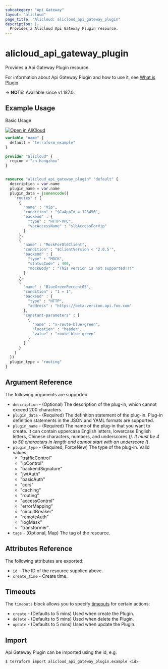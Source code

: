 ```yaml
---
subcategory: "Api Gateway"
layout: "alicloud"
page_title: "Alicloud: alicloud_api_gateway_plugin"
description: |-
  Provides a Alicloud Api Gateway Plugin resource.
---
```


# alicloud_api_gateway_plugin

Provides a Api Gateway Plugin resource. 

For information about Api Gateway Plugin and how to use it, see [What is Plugin](https://www.alibabacloud.com/help/en/api-gateway/developer-reference/api-cloudapi-2016-07-14-createplugin).

-> **NOTE:** Available since v1.187.0.

## Example Usage

Basic Usage

<div style="display: block;margin-bottom: 40px;"><div class="oics-button" style="float: right;position: absolute;margin-bottom: 10px;">
  <a href="https://api.aliyun.com/api-tools/terraform?resource=alicloud_api_gateway_plugin&exampleId=0459c282-24f0-8aa1-1585-b60a576f4cbc7a5bd10e&activeTab=example&spm=docs.r.api_gateway_plugin.0.0459c28224&intl_lang=EN_US" target="_blank">
    <img alt="Open in AliCloud" src="https://img.alicdn.com/imgextra/i1/O1CN01hjjqXv1uYUlY56FyX_!!6000000006049-55-tps-254-36.svg" style="max-height: 44px; max-width: 100%;">
  </a>
</div></div>

```terraform
variable "name" {
  default = "terraform_example"
}

provider "alicloud" {
  region = "cn-hangzhou"
}


resource "alicloud_api_gateway_plugin" "default" {
  description = var.name
  plugin_name = var.name
  plugin_data = jsonencode({
    "routes" : [
      {
        "name" : "Vip",
        "condition" : "$CaAppId = 123456",
        "backend" : {
          "type" : "HTTP-VPC",
          "vpcAccessName" : "slbAccessForVip"
        }
      },
      {
        "name" : "MockForOldClient",
        "condition" : "$ClientVersion < '2.0.5'",
        "backend" : {
          "type" : "MOCK",
          "statusCode" : 400,
          "mockBody" : "This version is not supported!!!"
        }
      },
      {
        "name" : "BlueGreenPercent05",
        "condition" : "1 = 1",
        "backend" : {
          "type" : "HTTP",
          "address" : "https://beta-version.api.foo.com"
        },
        "constant-parameters" : [
          {
            "name" : "x-route-blue-green",
            "location" : "header",
            "value" : "route-blue-green"
          }
        ]
      }
    ]
  })
  plugin_type = "routing"
}
```

## Argument Reference

The following arguments are supported:
* `description` - (Optional) The description of the plug-in, which cannot exceed 200 characters.
* `plugin_data` - (Required) The definition statement of the plug-in. Plug-in definition statements in the JSON and YAML formats are supported.
* `plugin_name` - (Required) The name of the plug-in that you want to create. It can contain uppercase English letters, lowercase English letters, Chinese characters, numbers, and underscores (_). It must be 4 to 50 characters in length and cannot start with an underscore (_).
* `plugin_type` - (Required, ForceNew) The type of the plug-in. Valid values:
  - "trafficControl"
  - "ipControl"
  - "backendSignature"
  - "jwtAuth"
  - "basicAuth"
  - "cors"
  - "caching"
  - "routing"
  - "accessControl"
  - "errorMapping"
  - "circuitBreaker"
  - "remoteAuth"
  - "logMask"
  - "transformer".
* `tags` - (Optional, Map) The tag of the resource.

## Attributes Reference

The following attributes are exported:
* `id` - The ID of the resource supplied above.
* `create_time` - Create time.

## Timeouts

The `timeouts` block allows you to specify [timeouts](https://www.terraform.io/docs/configuration-0-11/resources.html#timeouts) for certain actions:
* `create` - (Defaults to 5 mins) Used when create the Plugin.
* `delete` - (Defaults to 5 mins) Used when delete the Plugin.
* `update` - (Defaults to 5 mins) Used when update the Plugin.

## Import

Api Gateway Plugin can be imported using the id, e.g.

```shell
$ terraform import alicloud_api_gateway_plugin.example <id>
```